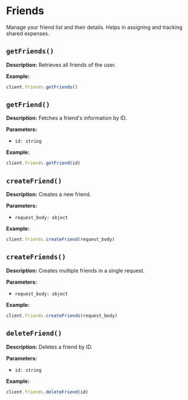 # Friends
Manage your friend list and their details. Helps in assigning and tracking shared expenses.

## `getFriends()`

**Description:** Retrieves all friends of the user.

**Example:**
```ts
client.friends.getFriends()
```

## `getFriend()`

**Description:** Fetches a friend's information by ID.

**Parameters:**
- `id: string`

**Example:**
```ts
client.friends.getFriend(id)
```

## `createFriend()`

**Description:** Creates a new friend.

**Parameters:**
- `request_body: object`

**Example:**
```ts
client.friends.createFriend(request_body)
```

## `createFriends()`

**Description:** Creates multiple friends in a single request.

**Parameters:**
- `request_body: object`

**Example:**
```ts
client.friends.createFriends(request_body)
```

## `deleteFriend()`

**Description:** Deletes a friend by ID.

**Parameters:**
- `id: string`

**Example:**
```ts
client.friends.deleteFriend(id)
```

